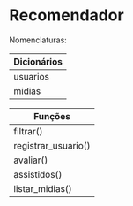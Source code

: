 # Recomendador

Nomenclaturas:

| Dicionários |
| --- |
| usuarios |
| midias |

| Funções |
| --- |
| filtrar() |
| registrar_usuario() |
| avaliar() |
| assistidos() |
| listar_midias() |
